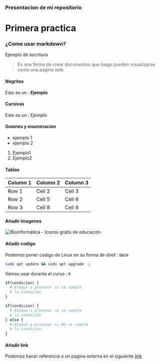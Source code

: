 ### Presentacion de mi repositorio
# Primera practica

### ¿Como usar markdown?

Ejemplo de escritura

> Es una forma de crear documentos que luego pueden visualizarse como una pagina web

#### Negritas  
Esto es un : **Ejemplo**
#### Cursivas
Este es un : *Ejemplo*
#### Guiones y enumeracion
- ejemplo 1
- ejemplo 2

1. Ejemplo1
2. Ejemplo2

####  Tablas

| Column 1 | Column 2 | Column 3 |
|----------|----------|----------|
| Row 1    | Cell 2   | Cell 3   |
| Row 2    | Cell 5   | Cell 6   |
| Row 3    | Cell 8   | Cell 9   |

#### Añadir imagenes

![Bioinformática - Iconos gratis de educación](https://blogger.googleusercontent.com/img/b/R29vZ2xl/AVvXsEj5Xk3FtqL__EGIiI7E82AekqqDLimo4jzoEFshq4DkMU6dJ-1o6rVe9MIYFMBkBUydt7CQbcvfZMJpblJmbtpS-FOh74aisVI8jd3VyV-NOnw_v4vbiglUMpWeWKYjcPFOSCVLpB7n-Mw/s1600/Qui%25C3%25A9n+utilizo+por+primera+vez+la+palabra+Biolog%25C3%25ADa.jpg)
#### Añadir codigo

Podemos poner codigo de Linux en su forma de shell : `BASH`
```bash
sudo apt update && sudo apt upgrade -y
```
Vamos usar durante el curso : `R`

```r
if(condicion) {
  # bloque a procesar si se cumple
  # la condición
}

if(condicion) {
  # bloque a procesar si se cumple
  # la condición
} else {
  # bloque a procesar si NO se cumple
  # la condición
}
```

#### Añadir link

Podemos hacer referencia a un pagina externa en el siguiente [link](https://github.com/Dandw0)
